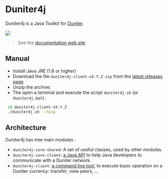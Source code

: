 Duniter4j
=========

Duniter4j is a Java Toolkit for [Duniter](http://duniter.org).

<img src="./src/site/resources/images/logos/logo_duniter.png"/>

> See the [documentation web site](http://doc.e-is.pro/duniter4j/)

## Manual

- Install Java JRE (1.8 or higher)
- Download the file `duniter4j-client-vX.Y.Z.zip` from the [latest releases page](https://www.github.com/duniter/duniter4j/releases)
- Unzip the archive;
- The open a terminal and execute the script `duniter4j.sh` (or `duniter4j.bat`) :
```bash
 cd duniter4j-client-vX.Y.Z
 ./duniter4j.sh --help
```


## Architecture

 Duniter4j has tree main modules :
 
- `duniter4j-core-shared`: A set of useful classes, used by other modules.
- `duniter4j-core-client`: [a Java API](./src/site/markdown/Java_API.md) to help Java developers to communicate with a Duniter network.
- `duniter4j-client`: [a command line tool](./src/site/markdown/CLI.md), to execute basic operation on a Duniter currency: transfer, view peers, ...
